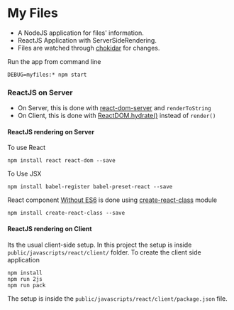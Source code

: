 My Files
===========
 - A NodeJS application for files' information.
 - ReactJS Application with ServerSideRendering.
 - Files are watched through [chokidar][5] for changes.


Run the app from command line

```
DEBUG=myfiles:* npm start
```

### ReactJS on Server
 
 - On Server, this is done with [react-dom-server][3] and `renderToString`
 - On Client, this is done with [ReactDOM.hydrate()][4] instead of `render()`

#### ReactJS rendering on Server

To use React 

```
npm install react react-dom --save
```

To Use JSX

```
npm install babel-register babel-preset-react --save
```

React component [Without ES6][1] is done using [create-react-class][2] module

```
npm install create-react-class --save
```

#### ReactJS rendering on Client

Its the usual client-side setup. In this project the setup is inside `public/javascripts/react/client/` folder. To create the client side application

```
npm install
npm run 2js
npm run pack
```

The setup is inside the `public/javascripts/react/client/package.json` file.
































[1]: https://reactjs.org/docs/react-without-es6.html
[2]: https://www.npmjs.com/package/create-react-class
[3]: https://reactjs.org/docs/react-dom-server.html#rendertostring
[4]: https://reactjs.org/docs/react-dom.html#hydrate
[5]: https://github.com/paulmillr/chokidar


